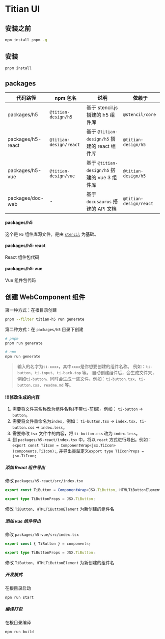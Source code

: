 # Titian UI

## 安装之前

```bash
npm install pnpm -g
```

## 安装

```bash
pnpm install
```

## packages

| 代码路径          | npm 包名               | 说明                                         | 依赖于                 |
| ----------------- | ---------------------- | -------------------------------------------- | ---------------------- |
| packages/h5       | `@titian-design/h5`    | 基于 stencil.js 搭建的 h5 组件库             | `@stencil/core`        |
| packages/h5-react | `@titian-design/react` | 基于 `@titian-design/h5` 搭建的 react 组件库 | `@titian-design/h5`    |
| packages/h5-vue   | `@titian-design/vue`   | 基于 `@titian-design/h5` 搭建的 vue 3 组件库 | `@titian-design/h5`    |
| packages/doc-web  | -                      | 基于 `docusaurus` 搭建的 API 文档            | `@titian-design/react` |

#### packages/h5

这个是 `H5` 组件库源文件，是由 [`stencil`](https://stenciljs.com/docs/introduction) 为基础。

#### packages/h5-react

React 组件包代码

#### packages/h5-vue

Vue 组件包代码

## 创建 WebComponent 组件

第一种方式：在根目录创建

```bash
pnpm --filter titian-h5 run generate
```

第二种方式：在 `packages/h5` 目录下创建

```bash
# pnpm
pnpm run generate

# npm
npm run generate
```

> 输入的名字为`ti-xxxx`，其中`xxxx`是你想要创建的组件名称。 例如：`ti-button`、`ti-input`、`ti-back-top` 等。
> 自动创建组件后，会生成文件夹，例如`ti-button`。同时会生成一些文件，例如：`ti-button.tsx`、`ti-button.css`、`readme.md` 等。

#### !!!修改生成的内容

1. 需要将文件夹名称改为组件名称(不带`ti-`前缀)。例如： `ti-button` -> `button`。
2. 需要将文件重命名为`index`，例如： `ti-button.tsx` -> `index.tsx`、`ti-button.css` -> `index.less`。
3. 需要修改 `tsx` 文件中的内容，将 `ti-button.css` 改为 `index.less`。
4. 到 `packages/h5-react/index.tsx` 中，将以 `react`
   方式进行导出。例如：`export const TiIcon = ComponentWrap<jsx.TiIcon>(components.TiIcon);`, 并导出类型定义`export type TiIconProps = jsx.TiIcon;`

##### 添加 React 组件导出

修改 `packages/h5-react/src/index.tsx`

```typescript tsx
export const TiButton = ComponentWrap<JSX.TiButton, HTMLTiButtonElement>(components.TiButton);

export type TiButtonProps = JSX.TiButton;
```

修改 `TiButton`、`HTMLTiButtonElement` 为新创建的组件名

##### 添加 vue 组件导出

修改 `packages/h5-vue/src/index.tsx`

```typescript
export const { TiButton } = components;

export type TiButtonProps = JSX.TiButton;
```

修改 `TiButton`、`HTMLTiButtonElement` 为新创建的组件名

##### 开发模式

在根目录启动

```bash
npm run start
```

##### 编译打包

在根目录编译

```bash
npm run build
```
